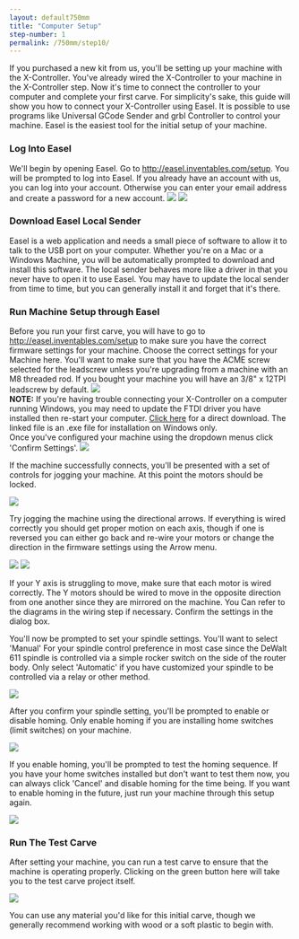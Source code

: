 ```yaml
---
layout: default750mm
title: "Computer Setup"
step-number: 1
permalink: /750mm/step10/
---
```


If you purchased a new kit from us, you'll be setting up your machine with the X-Controller. You've already wired the X-Controller to your machine in the X-Controller step. Now it's time to connect the controller to your computer and complete your first carve. For simplicity's sake, this guide will show you how to connect your X-Controller using Easel. It is possible to use programs like Universal GCode Sender and grbl Controller to control your machine. Easel is the easiest tool for the initial setup of your machine.

<h3 id="easel_account">Log Into Easel</h3>
We'll begin by opening Easel. Go to <a href="http://easel.inventables.com/setup">http://easel.inventables.com/setup</a>. You will be prompted to log into Easel. If you already have an account with us, you can log into your account. Otherwise you can enter your email address and create a password for a new account.


<img src="photo/signin.png">

<img src="photo/firstlogin.png">

<h3 id="local-sender">Download Easel Local Sender</h3>
Easel is a web application and needs a small piece of software to allow it to talk to the USB port on your computer. Whether you're on a Mac or a Windows Machine, you will be automatically prompted to download and install this software. The local sender behaves more like a driver in that you never have to open it to use Easel. You may have to update the local sender from time to time, but you can generally install it and forget that it's there.

<h3>Run Machine Setup through Easel</h3>
Before you run your first carve, you will have to go to <a href="http://easel.inventables.com/setup">http://easel.inventables.com/setup</a> to make sure you have the correct firmware settings for your machine. Choose the correct settings for your Machine here. You'll want to make sure that you have the ACME screw selected for the leadscrew unless you're upgrading from a machine with an M8 threaded rod. If you bought your machine you will have an 3/8" x 12TPI leadscrew by default.

<img src="photo/machinedetail.png">

<div class="note"><strong>NOTE:</strong> If you're having trouble connecting your X-Controller on a computer running Windows, you may need to update the FTDI driver you have installed then re-start your computer. <a href="http://www.ftdichip.com/Drivers/CDM/CDM%20v2.12.12%20WHQL%20Certified.exe">Click here</a> for a direct download. The linked file is an .exe file for installation on Windows only.</div>
Once you've configured your machine using the dropdown menus click 'Confirm Settings'.

<img src="photo/connecting.png">

If the machine successfully connects, you'll be presented with a set of controls for jogging your machine. At this point the motors should be locked.

<img src="photo/testwiring.png">

Try jogging the machine using the directional arrows. If everything is wired correctly you should get proper motion on each axis, though if one is reversed you can either go back and re-wire your motors or change the direction in the firmware settings using the Arrow menu.

<img src="photo/deadaxis.png">

<img src="photo/fixaxis.png">

If your Y axis is struggling to move, make sure that each motor is wired correctly. The Y motors should be wired to move in the opposite direction from one another since they are mirrored on the machine. You Can refer to the diagrams in the wiring step if necessary. Confirm the settings in the dialog box.

You'll now be prompted to set your spindle settings. You'll want to select 'Manual' For your spindle control preference in most case since the DeWalt 611 spindle is controlled via a simple rocker switch on the side of the router body. Only select 'Automatic' if you have customized your spindle to be controlled via a relay or other method.

<img src="photo/spindleset.png">

After you confirm your spindle setting, you'll be prompted to enable or disable homing. Only enable homing if you are installing home switches (limit switches) on your machine.

<img src="photo/limswitch.png">

If you enable homing, you'll be prompted to test the homing sequence. If you have your home switches installed but don't want to test them now, you can always click 'Cancel' and disable homing for the time being. If you want to enable homing in the future, just run your machine through this setup again.

<img src="photo/homingseq.png">


<h3>Run The Test Carve</h3>

After setting your machine, you can run a test carve to ensure that the machine is operating properly. Clicking on the green button here will take you to the test carve project itself.

<img src="photo/testcarve.png">

You can use any material you'd like for this initial carve, though we generally recommend working with wood or a soft plastic to begin with.
